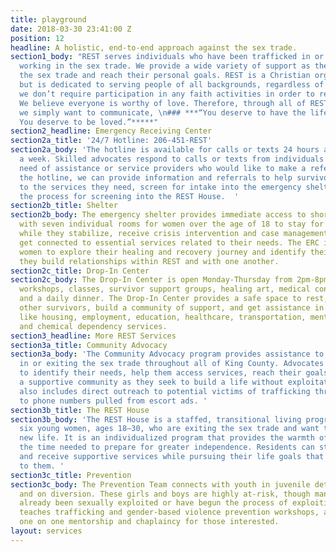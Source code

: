 ```yaml
---
title: playground
date: 2018-03-30 23:41:00 Z
position: 12
headline: A holistic, end-to-end approach against the sex trade.
section1_body: "REST serves individuals who have been trafficked in or have experience
  working in the sex trade. We provide a wide variety of support as they seek to exit
  the sex trade and reach their personal goals. REST is a Christian organization,
  but is dedicated to serving people of all backgrounds, regardless of faith, and
  we don’t require participation in any faith activities in order to receive assistance.
  We believe everyone is worthy of love. Therefore, through all of REST services,
  we simply want to communicate, \n### ***“You deserve to have the life you want.
  You deserve to be loved.”*****"
section2_headline: Emergency Receiving Center
section2a_title: '24/7 Hotline: 206-451-REST'
section2a_body: 'The hotline is available for calls or texts 24 hours a day, 7 days
  a week. Skilled advocates respond to calls or texts from individuals who are in
  need of assistance or service providers who would like to make a referral. Through
  the hotline, we can provide information and referrals to help survivors connect
  to the services they need, screen for intake into the emergency shelter, and start
  the process for screening into the REST House.  '
section2b_title: Shelter
section2b_body: The emergency shelter provides immediate access to short-term shelter
  with seven individual rooms for women over the age of 18 to stay for up to 30 days
  while they stabilize, receive crisis intervention and case management support and
  get connected to essential services related to their needs. The ERC is a place for
  women to explore their healing and recovery journey and identify their needs as
  they build relationships within REST and with one another.
section2c_title: Drop-In Center
section2c_body: The Drop-In Center is open Monday-Thursday from 2pm-8pm, providing
  workshops, classes, survivor support groups, healing art, medical consultation,
  and a daily dinner. The Drop-In Center provides a safe space to rest, connect with
  other survivors, build a community of support, and get assistance in accessing resources
  like housing, employment, education, healthcare, transportation, mental health services,
  and chemical dependency services.
section3_headline: More REST Services
section3a_title: Community Advocacy
section3a_body: 'The Community Advocacy program provides assistance to people currently
  in or exiting the sex trade throughout all of King County. Advocates meet with survivors
  to identify their needs, help them access services, reach their goals, and develop
  a supportive community as they seek to build a life without exploitation. This program
  also includes direct outreach to potential victims of trafficking through text messages
  to phone numbers pulled from escort ads. '
section3b_title: The REST House
section3b_body: 'The REST House is a staffed, transitional living program for up to
  six young women, ages 18–30, who are exiting the sex trade and want to pursue a
  new life. It is an individualized program that provides the warmth of a home and
  the time needed to prepare for greater independence. Residents can stay for a year,
  and receive supportive services while pursuing their life goals that are most important
  to them. '
section3c_title: Prevention
section3c_body: The Prevention Team connects with youth in juvenile detention centers,
  and on diversion. These girls and boys are highly at-risk, though many of them have
  already been sexually exploited or have begun the process of exploiting. This team
  teaches trafficking and gender-based violence prevention workshops, and provides
  one on one mentorship and chaplaincy for those interested.
layout: services
---
```


